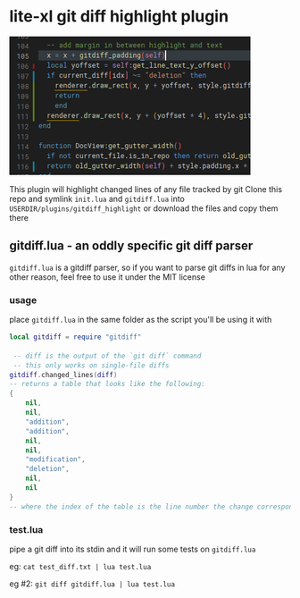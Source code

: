# lite-xl git diff highlight plugin

![screenshot](screenshot.png)

This plugin will highlight changed lines of any file tracked by git
Clone this repo and symlink `init.lua` and `gitdiff.lua` into `USERDIR/plugins/gitdiff_highlight` or download the files and copy them there

## gitdiff.lua - an oddly specific git diff parser

`gitdiff.lua` is a gitdiff parser, so if you want to parse git diffs in lua for any other reason, feel free to use it under the MIT license

### usage

place `gitdiff.lua` in the same folder as the script you'll be using it with
```lua
local gitdiff = require "gitdiff"

 -- diff is the output of the `git diff` command
 -- this only works on single-file diffs
gitdiff.changed_lines(diff)
-- returns a table that looks like the following:
{
	nil,
	nil,
	"addition",
	"addition",
	nil,
	nil,
	"modification",
	"deletion",
	nil,
	nil
}
-- where the index of the table is the line number the change corresponds to
```

### test.lua
pipe a git diff into its stdin and it will run some tests on `gitdiff.lua`

eg:
	`cat test_diff.txt | lua test.lua`

eg #2:
	`git diff gitdiff.lua | lua test.lua`
